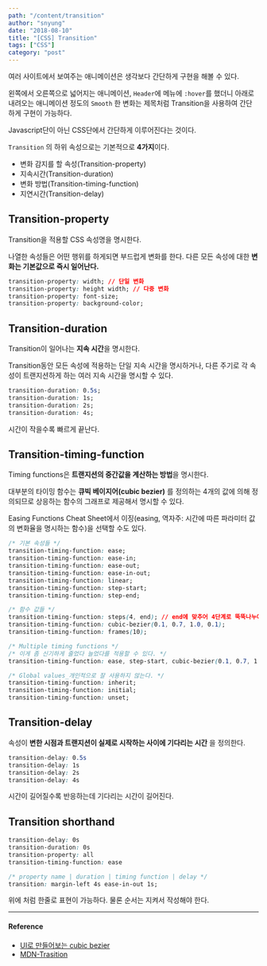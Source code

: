 ```yaml
---
path: "/content/transition"
author: "snyung"
date: "2018-08-10"
title: "[CSS] Transition"
tags: ["CSS"]
category: "post"
---
```


여러 사이트에서 보여주는 애니메이션은 생각보다 간단하게 구현을 해볼 수 있다.

왼쪽에서 오른쪽으로 넓어지는 애니메이션, `Header`에 메뉴에 `:hover`를 했더니 아래로 내려오는 애니메이션 정도의 `Smooth` 한 변화는 제목처럼 Transition을 사용하여 간단하게 구현이 가능하다.

Javascript단이 아닌 CSS단에서 간단하게 이루어진다는 것이다.

`Transition` 의 하위 속성으로는 기본적으로 **4가지**이다.

- 변화 감지를 할 속성(Transition-property)
- 지속시간(Transition-duration)
- 변화 방법(Transition-timing-function)
- 지연시간(Transition-delay)

## Transition-property

Transition을 적용할 CSS 속성명을 명시한다.

나열한 속성들은 어떤 행위를 하게되면 부드럽게 변화를 한다. 다른 모든 속성에 대한 **변화는 기본값으로 즉시 일어난다.**

```css
transition-property: width; // 단일 변화
transition-property: height width; // 다중 변화
transition-property: font-size;
transition-property: background-color;
```

## Transition-duration

Transition이 일어나는 **지속 시간**을 명시한다.

Transition동안 모든 속성에 적용하는 단일 지속 시간을 명시하거나, 다른 주기로 각 속성이 트랜지션하게 하는 여러 지속 시간을 명시할 수 있다.

```css
transition-duration: 0.5s;
transition-duration: 1s;
transition-duration: 2s;
transition-duration: 4s;
```

시간이 작을수록 빠르게 끝난다.

## Transition-timing-function

Timing functions은 **트랜지션의 중간값을 계산하는 방법**을 명시한다.

대부분의 타이밍 함수는 **큐빅 베이지어(cubic bezier)** 를 정의하는 4개의 값에 의해 정의되므로 상응하는 함수의 그래프로 제공해서 명시할 수 있다.

Easing Functions Cheat Sheet에서 이징(easing, 역자주: 시간에 따른 파라미터 값의 변화율을 명시하는 함수)을 선택할 수도 있다.

```css
/* 기본 속성들 */
transition-timing-function: ease;
transition-timing-function: ease-in;
transition-timing-function: ease-out;
transition-timing-function: ease-in-out;
transition-timing-function: linear;
transition-timing-function: step-start;
transition-timing-function: step-end;

/* 함수 값들 */
transition-timing-function: steps(4, end); // end에 맞추어 4단계로 뚝뚝나누어 진행
transition-timing-function: cubic-bezier(0.1, 0.7, 1.0, 0.1);
transition-timing-function: frames(10);

/* Multiple timing functions */
/* 이게 좀 신기하게 줄었다 늘었다를 적용할 수 있다. */
transition-timing-function: ease, step-start, cubic-bezier(0.1, 0.7, 1.0, 0.1);

/* Global values_개인적으로 잘 사용하지 않는다. */
transition-timing-function: inherit;
transition-timing-function: initial;
transition-timing-function: unset;
```

## Transition-delay

속성이 **변한 시점과 트랜지션이 실제로 시작하는 사이에 기다리는 시간** 을 정의한다.

```css
transition-delay: 0.5s
transition-delay: 1s
transition-delay: 2s
transition-delay: 4s
```

시간이 길어질수록 반응하는데 기다리는 시간이 길어진다.

## Transition shorthand

```css
transition-delay: 0s
transition-duration: 0s
transition-property: all
transition-timing-function: ease

/* property name | duration | timing function | delay */
transition: margin-left 4s ease-in-out 1s;
```

위에 처럼 한줄로 표현이 가능하다. 물론 순서는 지켜서 작성해야 한다.

---

#### Reference

- [UI로 만들어보는 cubic bezier](https://cubic-bezier.com/)
- [MDN-Trasition](https://developer.mozilla.org/ko/docs/Web/CSS/CSS_Transitions/Using_CSS_transitions)